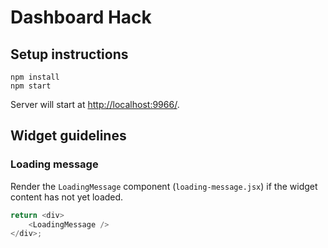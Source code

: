 # Dashboard Hack

## Setup instructions

```
npm install
npm start
```

Server will start at [http://localhost:9966/](http://localhost:9966/).

## Widget guidelines

### Loading message

Render the `LoadingMessage` component (`loading-message.jsx`) if the widget
content has not yet loaded.

```js
return <div>
    <LoadingMessage />
</div>;
```
